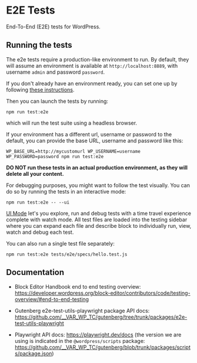 # E2E TestsEnd-To-End (E2E) tests for WordPress.## Running the testsThe e2e tests require a production-like environment to run. By default, they will assume an environment is available at `http://localhost:8889`, with username `admin` and password `password`.If you don't already have an environment ready, you can set one up by following [these instructions](https://github.com/__VAR_WP_TC/wordpress-develop/blob/master/README.md).Then you can launch the tests by running:```npm run test:e2e```which will run the test suite using a headless browser.If your environment has a different url, username or password to the default, you can provide the base URL, username and password like this:```WP_BASE_URL=http://mycustomurl WP_USERNAME=username WP_PASSWORD=password npm run test:e2e```**DO NOT run these tests in an actual production environment, as they will delete all your content.**For debugging purposes, you might want to follow the test visually. You can do so by running the tests in an interactive mode:```npm run test:e2e -- --ui```[UI Mode](https://playwright.dev/docs/test-ui-mode) let's you explore, run and debug tests with a time travel experience complete with watch mode.All test files are loaded into the testing sidebar where you can expand each file and describe block to individually run, view, watch and debug each test.You can also run a single test file separately:```npm run test:e2e tests/e2e/specs/hello.test.js```## Documentation* Block Editor Handbook end to end testing overview: https://developer.wordpress.org/block-editor/contributors/code/testing-overview/#end-to-end-testing* Gutenberg e2e-test-utils-playwright package API docs: https://github.com/__VAR_WP_TC/gutenberg/tree/trunk/packages/e2e-test-utils-playwright* Playwright API docs: https://playwright.dev/docs (the version we are using is indicated in the `@wordpress/scripts` package: https://github.com/__VAR_WP_TC/gutenberg/blob/trunk/packages/scripts/package.json)